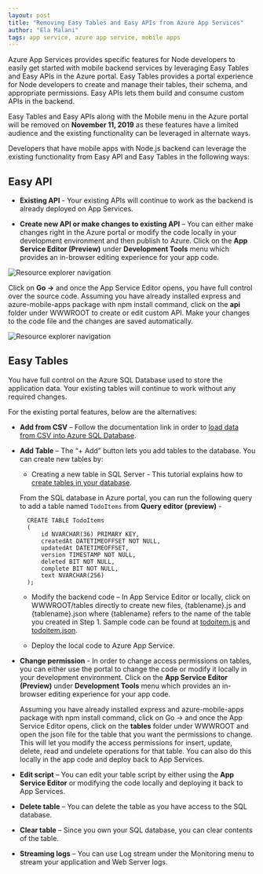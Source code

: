 ```yaml
---
layout: post
title: "Removing Easy Tables and Easy APIs from Azure App Services"
author: "Ela Malani"
tags: app service, azure app service, mobile apps
---
```


Azure App Services provides specific features for Node developers to easily get started with mobile backend services by leveraging Easy Tables and Easy APIs in the Azure portal. Easy Tables provides a portal experience for Node developers to create and manage their tables, their schema, and appropriate permissions. Easy APIs lets them build and consume custom APIs in the backend. 

Easy Tables and Easy APIs along with the Mobile menu in the Azure portal will be removed on **November 11, 2019** as these features have a limited audience and the existing functionality can be leveraged in alternate ways. 

Developers that have mobile apps with Node.js backend can leverage the existing functionality from Easy API and Easy Tables in the following ways: 

## Easy API 

- **Existing API** - Your existing APIs will continue to work as the backend is already deployed on App Services. 

- **Create new API or make changes to existing API** – You can either make changes right in the Azure portal or modify the code locally in your development environment and then publish to Azure. Click on the **App Service Editor (Preview)** under **Development Tools** menu which provides an in-browser editing experience for your app code. 

![Resource explorer navigation]({{site.baseurl}}/media/2019/07/AppServiceEditor.PNG) 


Click on **Go ->** and once the App Service Editor opens, you have full control over the source code. Assuming you have already installed express and azure-mobile-apps package with npm install command, click on the **api** folder under WWWROOT to create or edit custom API. Make your changes to the code file and the changes are saved automatically. 

![Resource explorer navigation]({{site.baseurl}}/media/2019/07/Api.PNG)


## Easy Tables  

You have full control on the Azure SQL Database used to store the application data. Your existing tables will continue to work without any required changes. 

For the existing portal features, below are the alternatives: 

- **Add from CSV** – Follow the documentation link in order to [load data from CSV into Azure SQL Database](https://docs.microsoft.com/en-us/azure/sql-database/sql-database-load-from-csv-with-bcp). 

- **Add Table** – The “+ Add” button lets you add tables to the database. You can create new tables by: 

    - Creating a new table in SQL Server - This tutorial explains how to [create tables in your database](https://docs.microsoft.com/en-us/azure/sql-database/sql-database-design-first-database#create-tables-in-your-database).
    
    From the SQL database in Azure portal, you can run the following query to add a table named `TodoItems` from **Query editor (preview)** -
    
        CREATE TABLE TodoItems
        (
            id NVARCHAR(36) PRIMARY KEY,
            createdAt DATETIMEOFFSET NOT NULL,
            updatedAt DATETIMEOFFSET,
            version TIMESTAMP NOT NULL,
            deleted BIT NOT NULL,
            complete BIT NOT NULL,
            text NVARCHAR(256)
        );
    
    - Modify the backend code – In App Service Editor or locally, click on WWWROOT/tables directly to create new files, {tablename}.js and {tablename}.json where {tablename} refers to the name of the table you  created in Step 1. Sample code can be found at [todoitem.js](https://github.com/Azure/azure-mobile-apps-quickstarts/blob/master/backend/node/TodoSample/tables/todoitem.js) and [todoitem.json](https://github.com/Azure/azure-mobile-apps-quickstarts/blob/master/backend/node/TodoSample/tables/todoitem.json). 

    - Deploy the local code to Azure App Service.
    
- **Change permission** - In order to change access permissions on tables, you can either use the portal to change the code or modify it locally in your development environment. Click on the **App Service Editor (Preview)** under **Development Tools** menu which provides an in-browser editing experience for your app code.  

    Assuming you have already installed express and azure-mobile-apps package with npm install command, click on Go -> and once the App Service Editor opens, click on the **tables** folder under WWWROOT and open the json file for the table that you want the permissions to change. This will let you modify the access permissions for insert, update, delete, read and undelete operations for that table. You can also do this locally in the app code and deploy back to App Services. 
 
- **Edit script** – You can edit your table script by either using the **App Service Editor** or modifying the code locally and deploying it back to App Services.  

- **Delete table** – You can delete the table as you have access to the SQL database. 

- **Clear table** – Since you own your SQL database, you can clear contents of the table. 

- **Streaming logs** – You can use Log stream under the Monitoring menu to stream your application and Web Server logs. 